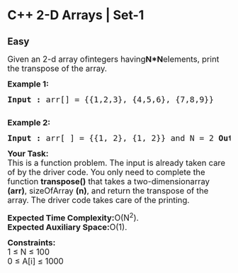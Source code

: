 # C++ 2-D Arrays | Set-1
## Easy
<div class="problem-statement">
                <p></p><p><span style="font-size:18px">Given an 2-d array ofintegers having<strong>N*N</strong>elements, print the transpose of the array.</span></p><p><span style="font-size:18px"><strong>Example 1:</strong></span></p><pre><span style="font-size:18px"><strong>Input :</strong> arr[] = {{1,2,3}, {4,5,6}, {7,8,9}}         and N = 3<strong>Output :</strong> 1 4 7 2 5 8 3 6 9<strong>Explanation:</strong>1 2 3       1 4 74 5 6 ----&gt; 2 5 87 8 9       3 6 9Transpose of array.</span></pre><p><br><span style="font-size:18px"><strong>Example 2:</strong></span></p><pre><span style="font-size:18px"><strong>Input :</strong> arr[ ] = {{1, 2}, {1, 2}} and N = 2 <strong>Output :</strong>  1 1 2 2</span></pre><p></p><p><span style="font-size:18px"><strong>Your Task:</strong><br>This is a function problem. The input is already taken care of by the driver code. You only need to complete the function <strong>transpose()</strong> that takes a two-dimensionarray <strong>(arr)</strong>, sizeOfArray <strong>(n)</strong>, and return the transpose of the array. The driver code takes care of the printing.</span></p><p><span style="font-size:18px"><strong>Expected Time Complexity:</strong>O(N<sup>2</sup>).<br><strong>Expected Auxiliary Space:</strong>O(1).</span></p><p></p><p><span style="font-size:18px"><strong>Constraints:</strong><br>1 ≤ N ≤ 100<br>0 ≤ A[i] ≤ 1000</span></p> <p></p>
            </div>